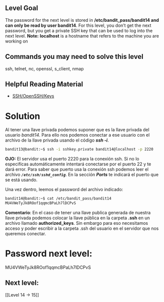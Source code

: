 ## Level Goal

The password for the next level is stored in **/etc/bandit_pass/bandit14 and can only be read by user bandit14**. For this level, you don’t get the next password, but you get a private SSH key that can be used to log into the next level. **Note:** **localhost** is a hostname that refers to the machine you are working on

## Commands you may need to solve this level

ssh, telnet, nc, openssl, s_client, nmap

## Helpful Reading Material

- [SSH/OpenSSH/Keys](https://help.ubuntu.com/community/SSH/OpenSSH/Keys)

# Solution
Al tener una llave privada podemos suponer que es la llave privada del usuario 
*bandit14*.  Para ello nos podemos conectar a ese usuario con el archivo de la llave privada usando el código ***ssh -i***.

```sh
bandit13@bandit:~$ ssh -i sshkey.private bandit14@localhost -p 2220
```
**OJO:** El servidor usa el puerto 2220 para la conexión ssh. Si no lo especifícas automáticamente intentará conectarse por el puerto 22 y te dará error. Para saber que puerto usa la conexión ssh podemos leer el archivo ***`/etc/ssh/sshd_config`***. En la sección ***Ports*** te indicará el puerto que se está usando.

Una vez dentro, leemos el password del archivo indicado:
```sh
bandit14@bandit:~$ cat /etc/bandit_pass/bandit14
MU4VWeTyJk8ROof1qqmcBPaLh7lDCPvS
```

**Comentario**: En el caso de tener una llave publica generada de nuestra llave privada podemos colocar la llave pública en la carpeta **.ssh** en un archivo llamado **authorized_keys**. Sin embargo para eso necesitamos acceso y poder escribir a la carpeta .ssh del usuario en el servidor que nos queremos conectar.

# Password next level:

MU4VWeTyJk8ROof1qqmcBPaLh7lDCPvS

## Next level:
[[Level 14 -> 15]]